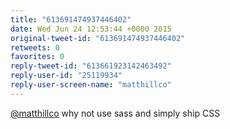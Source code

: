 ```yaml
---
title: "613691474937446402"
date: Wed Jun 24 12:53:44 +0000 2015
original-tweet-id: "613691474937446402"
retweets: 0
favorites: 0
reply-tweet-id: "613661923142463492"
reply-user-id: "25119934"
reply-user-screen-name: "matthillco"
---
```

<a href="https://twitter.com/matthillco">@matthillco</a> why not use sass and simply ship CSS
